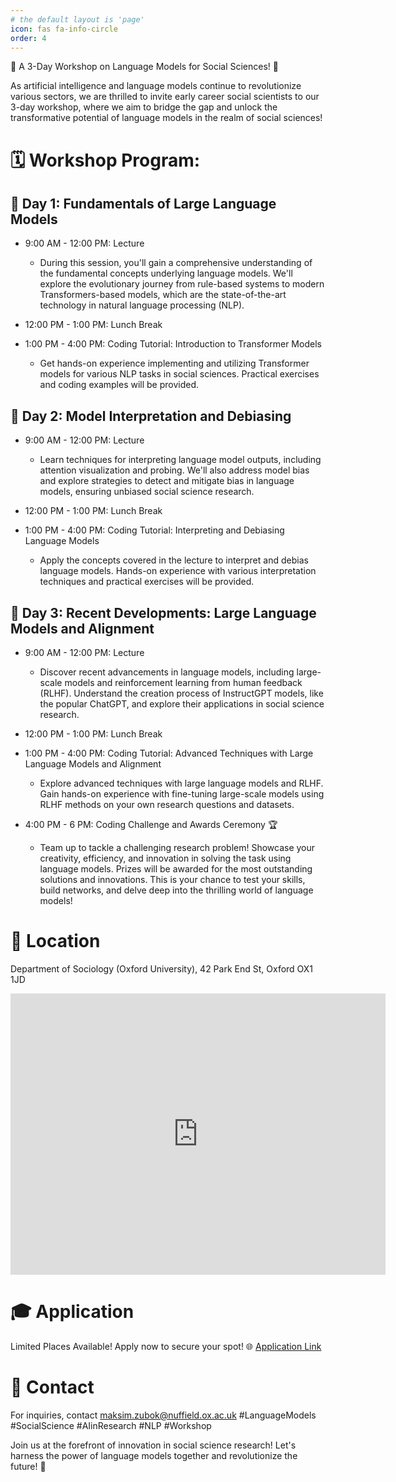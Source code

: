 ```yaml
---
# the default layout is 'page'
icon: fas fa-info-circle
order: 4
---
```


📢 A 3-Day Workshop on Language Models for Social Sciences! 🚀

As artificial intelligence and language models continue to revolutionize various sectors, we are thrilled to invite early career social scientists to our 3-day workshop, where we aim to bridge the gap and unlock the transformative potential of language models in the realm of social sciences!

# 🗓️ Workshop Program:

## 📅 Day 1: Fundamentals of Large Language Models
- 9:00 AM - 12:00 PM: Lecture
  + During this session, you'll gain a comprehensive understanding of the fundamental concepts underlying language models. We'll explore the evolutionary journey from rule-based systems to modern Transformers-based models, which are the state-of-the-art technology in natural language processing (NLP).

- 12:00 PM - 1:00 PM: Lunch Break

- 1:00 PM - 4:00 PM: Coding Tutorial: Introduction to Transformer Models
  + Get hands-on experience implementing and utilizing Transformer models for various NLP tasks in social sciences. Practical exercises and coding examples will be provided.

## 📅 Day 2: Model Interpretation and Debiasing
- 9:00 AM - 12:00 PM: Lecture
    + Learn techniques for interpreting language model outputs, including attention visualization and probing. We'll also address model bias and explore strategies to detect and mitigate bias in language models, ensuring unbiased social science research.

- 12:00 PM - 1:00 PM: Lunch Break

- 1:00 PM - 4:00 PM: Coding Tutorial: Interpreting and Debiasing Language Models
    + Apply the concepts covered in the lecture to interpret and debias language models. Hands-on experience with various interpretation techniques and practical exercises will be provided.

## 📅 Day 3: Recent Developments: Large Language Models and Alignment
- 9:00 AM - 12:00 PM: Lecture
     + Discover recent advancements in language models, including large-scale models and reinforcement learning from human feedback (RLHF). Understand the creation process of InstructGPT models, like the popular ChatGPT, and explore their applications in social science research.

- 12:00 PM - 1:00 PM: Lunch Break

- 1:00 PM - 4:00 PM: Coding Tutorial: Advanced Techniques with Large Language Models and Alignment
    + Explore advanced techniques with large language models and RLHF. Gain hands-on experience with fine-tuning large-scale models using RLHF methods on your own research questions and datasets.

- 4:00 PM - 6 PM: Coding Challenge and Awards Ceremony 🏆
    + Team up to tackle a challenging research problem! Showcase your creativity, efficiency, and innovation in solving the task using language models. Prizes will be awarded for the most outstanding solutions and innovations. This is your chance to test your skills, build networks, and delve deep into the thrilling world of language models!

# 📍 Location 
Department of Sociology (Oxford University), 42 Park End St, Oxford OX1 1JD

<iframe src="https://www.google.com/maps/embed?pb=!1m18!1m12!1m3!1d519.2353084123006!2d-1.2645031696096403!3d51.752909072670654!2m3!1f0!2f0!3f0!3m2!1i1024!2i768!4f13.1!3m3!1m2!1s0x4876c757ec7e4397%3A0x32ecdfb733280012!2sDepartment%20of%20Sociology!5e0!3m2!1sde!2suk!4v1690200593211!5m2!1sde!2suk" width="600" height="450" style="border:0;" allowfullscreen="" loading="lazy" referrerpolicy="no-referrer-when-downgrade"></iframe>

# 🎓 Application
Limited Places Available! Apply now to secure your spot!
🌐 [Application Link](https://forms.gle/BVYmKGhepGE9Y5HT6)

# 📧 Contact
For inquiries, contact [maksim.zubok@nuffield.ox.ac.uk](mailto:maksim.zubok@nuffield.ox.ac.uk)
#LanguageModels #SocialScience #AIinResearch #NLP #Workshop

Join us at the forefront of innovation in social science research! Let's harness the power of language models together and revolutionize the future! 🌟
